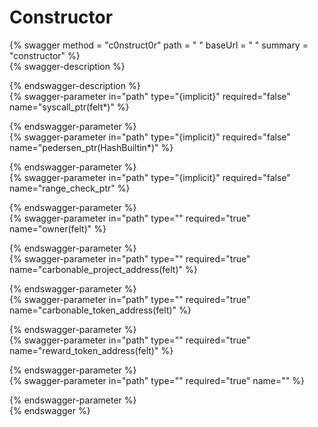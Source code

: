 
Constructor
===========
  
{% swagger method = "c0nstruct0r" path = " " baseUrl = " " summary = "constructor" %}  
{% swagger-description %}  
  
{% endswagger-description %}  
{% swagger-parameter in="path" type="{implicit}" required="false" name="syscall_ptr(felt*)" %}  
  
{% endswagger-parameter %}  
{% swagger-parameter in="path" type="{implicit}" required="false" name="pedersen_ptr(HashBuiltin*)" %}  
  
{% endswagger-parameter %}  
{% swagger-parameter in="path" type="{implicit}" required="false" name="range_check_ptr" %}  
  
{% endswagger-parameter %}  
{% swagger-parameter in="path" type="" required="true" name="owner(felt)" %}  
  
{% endswagger-parameter %}  
{% swagger-parameter in="path" type="" required="true" name="carbonable_project_address(felt)" %}  
  
{% endswagger-parameter %}  
{% swagger-parameter in="path" type="" required="true" name="carbonable_token_address(felt)" %}  
  
{% endswagger-parameter %}  
{% swagger-parameter in="path" type="" required="true" name="reward_token_address(felt)" %}  
  
{% endswagger-parameter %}  
{% swagger-parameter in="path" type="" required="true" name="" %}  
  
{% endswagger-parameter %}  
{% endswagger %}